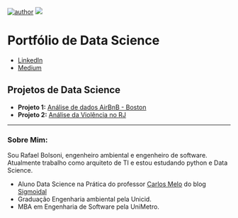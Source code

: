 [![author](https://img.shields.io/badge/author-rbolsoni-orange.svg)](www.linkedin.com/in/rafabolsoni) [![](https://img.shields.io/badge/python-3.5+-blue.svg)](https://www.python.org/downloads/release/python-365/)

# Portfólio de Data Science

* [LinkedIn](https://www.linkedin.com/in/rafabolsoni/)
* [Medium](https://medium.com/@rafabolsoni)

## Projetos de Data Science

* **Projeto 1:** [Análise de dados AirBnB - Boston](https://github.com/rbolsoni/Portfolio-Data-Science/blob/master/Analisando_os_Dados_do_Airbnb_(Boston).ipynb)
* **Projeto 2:** [Análise da Violência no RJ](https://github.com/rbolsoni/Portfolio-Data-Science/blob/master/Analise_da_Violencia_no_RJ.ipynb)

---

### Sobre Mim:

Sou Rafael Bolsoni, engenheiro ambiental e engenheiro de software. Atualmente trabalho como arquiteto de TI e estou estudando python e Data Science.

* Aluno Data Science na Prática do professor [Carlos Melo](https://github.com/carlosfab) do blog [Sigmoidal](https://sigmoidal.ai)
* Graduação Engenharia ambiental pela Unicid.
* MBA em Engenharia de Software pela UniMetro.

